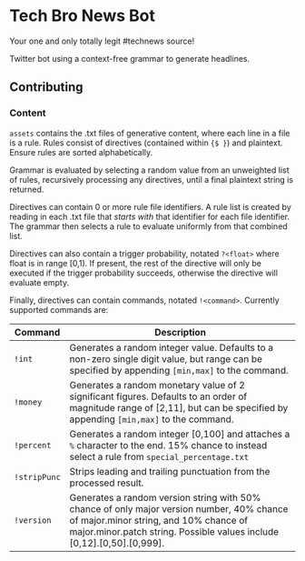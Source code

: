 # Tech Bro News Bot

Your one and only totally legit #technews source!

Twitter bot using a context-free grammar to generate headlines.

## Contributing

### Content

`assets` contains the .txt files of generative content, where each line in a file is a rule. Rules consist of directives (contained within `{$ }`) and plaintext. Ensure rules are sorted alphabetically.

Grammar is evaluated by selecting a random value from an unweighted list of rules, recursively processing any directives, until a final plaintext string is returned.

Directives can contain 0 or more rule file identifiers. A rule list is created by reading in each .txt file that *starts with* that identifier for each file identifier. The grammar then selects a rule to evaluate uniformly from that combined list.

Directives can also contain a trigger probability, notated `?<float>` where float is in range [0,1). If present, the rest of the directive will only be executed if the trigger probability succeeds, otherwise the directive will evaluate empty.

Finally, directives can contain commands, notated `!<command>`. Currently supported commands are:

| Command  | Description |
| ------------- | ------------- |
| `!int`       | Generates a random integer value. Defaults to a non-zero single digit value, but range can be specified by appending `[min,max]` to the command. |
| `!money`     | Generates a random monetary value of 2 significant figures. Defaults to an order of magnitude range of [2,11], but can be specified by appending `[min,max]` to the command. |
| `!percent`   | Generates a random integer [0,100] and attaches a `%` character to the end. 15% chance to instead select a rule from `special_percentage.txt` |
| `!stripPunc` | Strips leading and trailing punctuation from the processed result. |
| `!version`   | Generates a random version string with 50% chance of only major version number, 40% chance of major.minor string, and 10% chance of major.minor.patch string. Possible values include [0,12].[0,50].[0,999]. |
